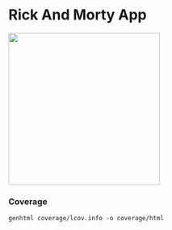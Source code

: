 # Rick And Morty App

<img src="https://github.com/gabrielferreir/rick-and-morty-app/blob/master/screenshot/list.gif?raw=true" width="300" />

### Coverage

```genhtml coverage/lcov.info -o coverage/html```

